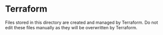 # Terraform

Files stored in this directory are created and managed by Terraform. Do not edit these files manually as they will be overwritten by Terraform.
